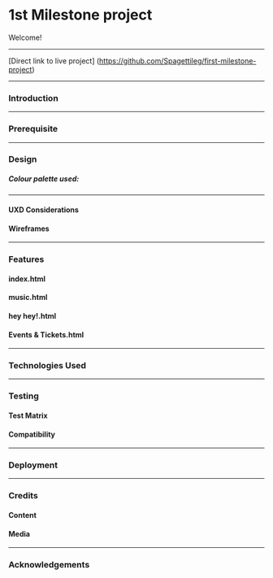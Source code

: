# 1st Milestone project 

Welcome!

***

[Direct link to live project] (https://github.com/Spagettileg/first-milestone-project)

***

### Introduction

***

### Prerequisite

***

### Design

##### Colour palette used:

*** 

#### UXD Considerations

#### Wireframes

*** 

### Features

#### index.html

#### music.html

#### hey hey!.html

#### Events & Tickets.html

***

### Technologies Used

***

### Testing

#### Test Matrix

#### Compatibility

***

### Deployment

***

### Credits

#### Content

#### Media

***

### Acknowledgements
